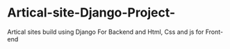 # Artical-site-Django-Project-
Artical sites build using Django For Backend and Html, Css and js for Front-end
